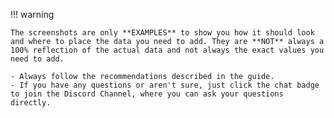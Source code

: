 <!-- markdownlint-disable MD041-->
!!! warning

    The screenshots are only **EXAMPLES** to show you how it should look and where to place the data you need to add. They are **NOT** always a 100% reflection of the actual data and not always the exact values you need to add.

    - Always follow the recommendations described in the guide.
    - If you have any questions or aren't sure, just click the chat badge to join the Discord Channel, where you can ask your questions directly.
<!-- markdownlint-enable MD041-->
